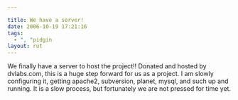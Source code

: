```yaml
---

title: We have a server!
date: 2006-10-19 17:21:16
tags:
  - ", "pidgin
layout: rut
---
```


We finally have a server to host the project!!  Donated and hosted by dvlabs.com, this is a huge step forward for us as a project.  I am slowly configuring it, getting apache2, subversion, planet, mysql, and such up and running.  It is a slow process, but fortunately we are not pressed for time yet.


